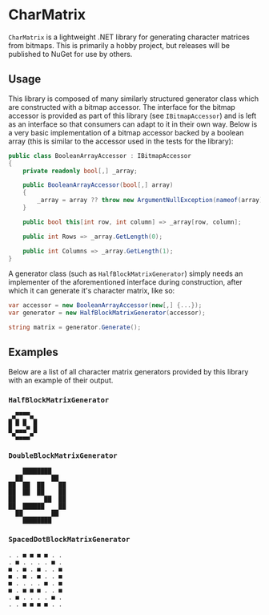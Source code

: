 # CharMatrix

`CharMatrix` is a lightweight .NET library for generating character matrices from bitmaps. This is primarily a hobby project, but releases will be published to NuGet for use by others.

## Usage

This library is composed of many similarly structured generator class which are constructed with a bitmap accessor. The interface for the bitmap accessor is provided as part of this library (see `IBitmapAccessor`) and is left as an interface so that consumers can adapt to it in their own way. Below is a very basic implementation of a bitmap accessor backed by a boolean array (this is similar to the accessor used in the tests for the library):

```csharp
public class BooleanArrayAccessor : IBitmapAccessor
{
    private readonly bool[,] _array;

    public BooleanArrayAccessor(bool[,] array)
    {
        _array = array ?? throw new ArgumentNullException(nameof(array));
    }

    public bool this[int row, int column] => _array[row, column];

    public int Rows => _array.GetLength(0);

    public int Columns => _array.GetLength(1);
}
```

A generator class (such as `HalfBlockMatrixGenerator`) simply needs an implementer of the aforementioned interface during construction, after which it can generate it's character matrix, like so:

```csharp
var accessor = new BooleanArrayAccessor(new[,] {...});
var generator = new HalfBlockMatrixGenerator(accessor);

string matrix = generator.Generate(); 
```

## Examples

Below are a list of all character matrix generators provided by this library with an example of their output.

### `HalfBlockMatrixGenerator`
```text
 ▄▀▀▀▀▄ 
█ █ █  █
█ ▄▄▄▀ █
 ▀▄▄▄▄▀ 
```

### `DoubleBlockMatrixGenerator`
```text
    ████████    
  ██        ██  
██  ██  ██    ██
██  ██  ██    ██
██        ██  ██
██  ██████    ██
  ██        ██  
    ████████    
```

### `SpacedDotBlockMatrixGenerator`
```text
. . ■ ■ ■ ■ . .
. ■ . . . . ■ .
■ . ■ . ■ . . ■
■ . ■ . ■ . . ■
■ . . . . ■ . ■
■ . ■ ■ ■ . . ■
. ■ . . . . ■ .
. . ■ ■ ■ ■ . .
```